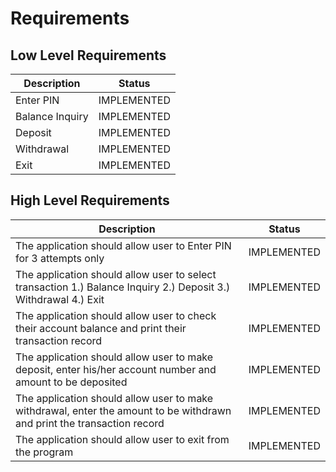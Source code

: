 # **Requirements**

## Low Level Requirements
| Description | Status |
| ----------- | ----------- |
| Enter PIN | IMPLEMENTED |
| Balance Inquiry | IMPLEMENTED |
| Deposit | IMPLEMENTED |
| Withdrawal | IMPLEMENTED |
| Exit | IMPLEMENTED |

## High Level Requirements
| Description | Status |
| ----------- | ----------- |
| The application should allow user to Enter PIN for  3 attempts only| IMPLEMENTED |
| The application should allow user to select transaction 1.) Balance Inquiry 2.) Deposit 3.) Withdrawal 4.) Exit | IMPLEMENTED |
| The application should allow user to check their account balance and print their transaction record | IMPLEMENTED |
| The application should allow user to make deposit, enter his/her account number and amount to be deposited | IMPLEMENTED |
| The application should allow user to make withdrawal, enter the amount to be withdrawn and print the transaction record | IMPLEMENTED |
| The application should allow user to exit from the program| IMPLEMENTED |
